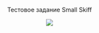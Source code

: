 <p align="center">Тестовое задание Small Skiff</p>
<p align="center"><img src="https://github.com/zhanyzak/small-test/blob/main/register.jpg?raw=true" /></p>
